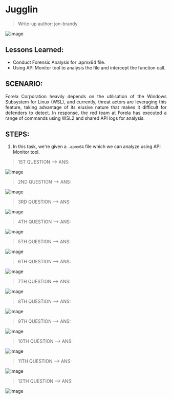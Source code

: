 # Jugglin
> Write-up author: jon-brandy

![image](https://github.com/jon-brandy/hackthebox/assets/70703371/4cb55499-7ef4-4ed8-9329-06db9c054691)


## Lessons Learned:
- Conduct Forensic Analysis for .apmx64 file.
- Using API Monitor tool to analysis the file and intercept the function call. 

## SCENARIO:

<p align="justify">Forela Corporation heavily depends on the utilisation of the Windows Subsystem for Linux (WSL), and currently, threat actors are leveraging this feature, taking advantage of its elusive nature that makes it difficult for defenders to detect. In response, the red team at Forela has executed a range of commands using WSL2 and shared API logs for analysis.</p>

## STEPS:
1. In this task, we're given a `.apmx64` file which we can analyze using API Monitor tool.

> 1ST QUESTION --> ANS:

![image](https://github.com/jon-brandy/hackthebox/assets/70703371/a58c216d-c29c-40dc-812f-1e1bcc317db7)


> 2ND QUESTION --> ANS:

![image](https://github.com/jon-brandy/hackthebox/assets/70703371/93ee9549-38e9-431f-b4e6-fd9d4db829bd)


> 3RD QUESTION --> ANS:

![image](https://github.com/jon-brandy/hackthebox/assets/70703371/0fbbcd47-1874-4b3a-a4e1-4a60948393a4)


> 4TH QUESTION --> ANS:

![image](https://github.com/jon-brandy/hackthebox/assets/70703371/9c73db6f-c2d2-4a30-8ef5-014dc9945318)


> 5TH QUESTION --> ANS:

![image](https://github.com/jon-brandy/hackthebox/assets/70703371/0f4543e8-75d1-4155-b0bc-34e2ca218bc8)


> 6TH QUESTION --> ANS:

![image](https://github.com/jon-brandy/hackthebox/assets/70703371/9facab44-2a2b-44b2-8c61-ee2cadb09b5a)


> 7TH QUESTION --> ANS:

![image](https://github.com/jon-brandy/hackthebox/assets/70703371/208cef87-467d-4ac6-b57d-7fc451e123dd)


> 8TH QUESTION --> ANS:

![image](https://github.com/jon-brandy/hackthebox/assets/70703371/a7784474-d9fc-4c32-95b5-2c42bf7bedeb)


> 9TH QUESTION --> ANS:

![image](https://github.com/jon-brandy/hackthebox/assets/70703371/f345e08e-65fc-44a2-809f-a172de4a637f)


> 10TH QUESTION --> ANS:

![image](https://github.com/jon-brandy/hackthebox/assets/70703371/aa73fe3d-f959-4995-82c8-0304909d4809)


> 11TH QUESTION --> ANS:

![image](https://github.com/jon-brandy/hackthebox/assets/70703371/3fca114f-def3-4024-b1ff-36dd07d9661a)


> 12TH QUESTION --> ANS:

![image](https://github.com/jon-brandy/hackthebox/assets/70703371/0bbd4fe3-f547-4140-9e50-129e242890f2)


